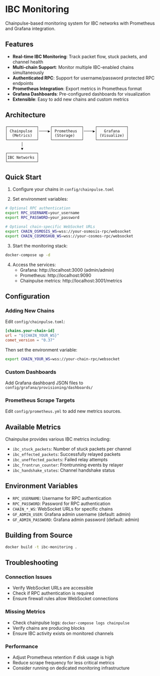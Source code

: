# IBC Monitoring

Chainpulse-based monitoring system for IBC networks with Prometheus and Grafana integration.

## Features

- **Real-time IBC Monitoring**: Track packet flow, stuck packets, and channel health
- **Multi-chain Support**: Monitor multiple IBC-enabled chains simultaneously
- **Authenticated RPC**: Support for username/password protected RPC endpoints
- **Prometheus Integration**: Export metrics in Prometheus format
- **Grafana Dashboards**: Pre-configured dashboards for visualization
- **Extensible**: Easy to add new chains and custom metrics

## Architecture

```
┌─────────────┐     ┌─────────────┐     ┌─────────────┐
│ Chainpulse  │────▶│ Prometheus  │────▶│   Grafana   │
│  (Metrics)  │     │ (Storage)   │     │ (Visualize) │
└─────────────┘     └─────────────┘     └─────────────┘
       │
       ▼
┌─────────────┐
│IBC Networks │
└─────────────┘
```

## Quick Start

1. Configure your chains in `config/chainpulse.toml`

2. Set environment variables:
```bash
# Optional RPC authentication
export RPC_USERNAME=your_username
export RPC_PASSWORD=your_password

# Optional chain-specific WebSocket URLs
export CHAIN_OSMOSIS_WS=wss://your-osmosis-rpc/websocket
export CHAIN_COSMOSHUB_WS=wss://your-cosmos-rpc/websocket
```

3. Start the monitoring stack:
```bash
docker-compose up -d
```

4. Access the services:
   - Grafana: http://localhost:3000 (admin/admin)
   - Prometheus: http://localhost:9090
   - Chainpulse metrics: http://localhost:3001/metrics

## Configuration

### Adding New Chains

Edit `config/chainpulse.toml`:
```toml
[chains.your-chain-id]
url = "${CHAIN_YOUR_WS}"
comet_version = "0.37"
```

Then set the environment variable:
```bash
export CHAIN_YOUR_WS=wss://your-chain-rpc/websocket
```

### Custom Dashboards

Add Grafana dashboard JSON files to `config/grafana/provisioning/dashboards/`

### Prometheus Scrape Targets

Edit `config/prometheus.yml` to add new metrics sources.

## Available Metrics

Chainpulse provides various IBC metrics including:
- `ibc_stuck_packets`: Number of stuck packets per channel
- `ibc_effected_packets`: Successfully relayed packets
- `ibc_uneffected_packets`: Failed relay attempts
- `ibc_frontrun_counter`: Frontrunning events by relayer
- `ibc_handshake_states`: Channel handshake status

## Environment Variables

- `RPC_USERNAME`: Username for RPC authentication
- `RPC_PASSWORD`: Password for RPC authentication
- `CHAIN_*_WS`: WebSocket URLs for specific chains
- `GF_ADMIN_USER`: Grafana admin username (default: admin)
- `GF_ADMIN_PASSWORD`: Grafana admin password (default: admin)

## Building from Source

```bash
docker build -t ibc-monitoring .
```

## Troubleshooting

### Connection Issues
- Verify WebSocket URLs are accessible
- Check if RPC authentication is required
- Ensure firewall rules allow WebSocket connections

### Missing Metrics
- Check chainpulse logs: `docker-compose logs chainpulse`
- Verify chains are producing blocks
- Ensure IBC activity exists on monitored channels

### Performance
- Adjust Prometheus retention if disk usage is high
- Reduce scrape frequency for less critical metrics
- Consider running on dedicated monitoring infrastructure